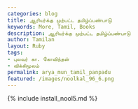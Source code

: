 ```yaml
---
categories: blog
title: ஆரியர்க்கு முற்பட்ட தமிழ்ப்பண்பாடு
keywords: More, Tamil, Books
description: ஆரியர்க்கு முற்பட்ட தமிழ்ப்பண்பாடு
author: Tamilan
layout: Ruby
tags:
- புலவர் கா. கோவிந்தன்
- விக்கிமூலம்
permalink: arya_mun_tamil_panpadu
featured: /images/noolkal_96_6.png
---
```

{% include install_nool5.md %}

